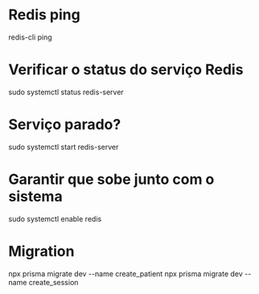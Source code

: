 # Redis ping

redis-cli ping

# Verificar o status do serviço Redis

sudo systemctl status redis-server

# Serviço parado?

sudo systemctl start redis-server

# Garantir que sobe junto com o sistema

sudo systemctl enable redis

# Migration

npx prisma migrate dev --name create_patient
npx prisma migrate dev --name create_session
